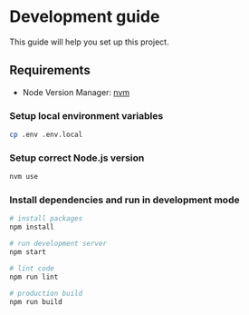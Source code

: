 # Development guide

This guide will help you set up this project.

## Requirements

- Node Version Manager: [nvm](https://github.com/nvm-sh/nvm)

### Setup local environment variables

```bash
cp .env .env.local
```

### Setup correct Node.js version

```bash
nvm use
```

### Install dependencies and run in development mode

```bash
# install packages
npm install

# run development server
npm start

# lint code
npm run lint

# production build
npm run build
```
